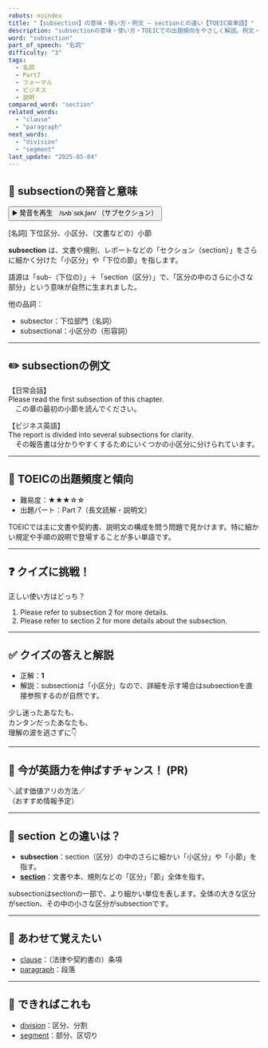 ```yaml
---
robots: noindex
title: "【subsection】の意味・使い方・例文 ― sectionとの違い【TOEIC英単語】"
description: "subsectionの意味・使い方・TOEICでの出題傾向をやさしく解説。例文・クイズ付きでsectionとの違いもわかりやすく学べます。"
word: "subsection"
part_of_speech: "名詞"
difficulty: "3"
tags:
  - 名詞
  - Part7
  - フォーマル
  - ビジネス
  - 説明
compared_word: "section"
related_words:
  - "clause"
  - "paragraph"
next_words:
  - "division"
  - "segment"
last_update: "2025-05-04"
---
```


## 🔰 subsectionの発音と意味

<button class="play-audio" onclick="playTTS('subsection')">
  <span class="play-audio-main">
    ▶️ 発音を再生　/sʌbˈsɛk.ʃən/
  </span>
  <span class="play-audio-sub">
    （サブセクション）
  </span>
</button>

[名詞] 下位区分、小区分、（文書などの）小節

**subsection** は、文書や規則、レポートなどの「セクション（section）」をさらに細かく分けた「小区分」や「下位の節」を指します。

語源は「sub-（下位の）」＋「section（区分）」で、「区分の中のさらに小さな部分」という意味が自然に生まれました。

他の品詞：  
- subsector：下位部門（名詞）
- subsectional：小区分の（形容詞）

---

## ✏️ subsectionの例文

【日常会話】  
Please read the first subsection of this chapter.  
　この章の最初の小節を読んでください。

【ビジネス英語】  
The report is divided into several subsections for clarity.  
　その報告書は分かりやすくするためにいくつかの小区分に分けられています。

---

## 🎯 TOEICの出題頻度と傾向

- 難易度：★★★☆☆
- 出題パート：Part 7（長文読解・説明文）

TOEICでは主に文書や契約書、説明文の構成を問う問題で見かけます。特に細かい規定や手順の説明で登場することが多い単語です。

---

## ❓ クイズに挑戦！

正しい使い方はどっち？

1. Please refer to subsection 2 for more details.  
2. Please refer to section 2 for more details about the subsection.

---

## ✅ クイズの答えと解説

- 正解：**1**
- 解説：subsectionは「小区分」なので、詳細を示す場合はsubsectionを直接参照するのが自然です。

少し迷ったあなたも、  
カンタンだったあなたも、  
理解の波を逃さずに👇️

---

## 🚀 今が英語力を伸ばすチャンス！ (PR)

<div class="info-center">
＼試す価値アリの方法／<br>  
（おすすめ情報予定）
</div>

---

## 🤔  section との違いは？

- **subsection**：section（区分）の中のさらに細かい「小区分」や「小節」を指す。
- **[section](/word/section/)**：文書や本、規則などの「区分」「節」全体を指す。

subsectionはsectionの一部で、より細かい単位を表します。全体の大きな区分がsection、その中の小さな区分がsubsectionです。

---

## 🧩 あわせて覚えたい

- [clause](/word/clause/)：（法律や契約書の）条項
- [paragraph](/word/paragraph/)：段落

---

## 📖 できればこれも

- [division](/word/division/)：区分、分割
- [segment](/word/segment/)：部分、区切り

<!-- cvid: aid14_bid19 -->
